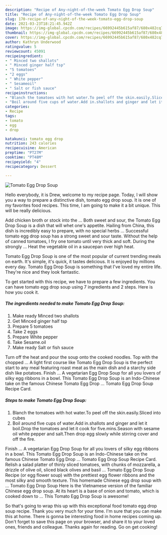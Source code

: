 ```yaml
---
description: "Recipe of Any-night-of-the-week Tomato Egg Drop Soup"
title: "Recipe of Any-night-of-the-week Tomato Egg Drop Soup"
slug: 170-recipe-of-any-night-of-the-week-tomato-egg-drop-soup
date: 2021-03-23T18:21:45.942Z
image: https://img-global.cpcdn.com/recipes/66992445b615af87/680x482cq70/tomato-egg-drop-soup-recipe-main-photo.jpg
thumbnail: https://img-global.cpcdn.com/recipes/66992445b615af87/680x482cq70/tomato-egg-drop-soup-recipe-main-photo.jpg
cover: https://img-global.cpcdn.com/recipes/66992445b615af87/680x482cq70/tomato-egg-drop-soup-recipe-main-photo.jpg
author: Kathryn Underwood
ratingvalue: 5
reviewcount: 45091
recipeingredient:
- " Minced two shallots"
- " Minced ginger half tsp"
- "5 tomatoes"
- "2 eggs"
- " White pepper"
- " Sesameoil"
- " Salt or fish sauce"
recipeinstructions:
- "Blanch the tomatoes with hot water.To peel off the skin.easily.Sliced into cubes"
- "Boil around five cups of water.Add in.shallots and ginger and let it boil.Drop the tomatoes and let it cook for five.mins.Season with sesame oil white pepper and salt.Then drop egg slowly while stirring cover and off the fire."
categories:
- Recipe
tags:
- tomato
- egg
- drop

katakunci: tomato egg drop 
nutrition: 243 calories
recipecuisine: American
preptime: "PT27M"
cooktime: "PT48M"
recipeyield: "4"
recipecategory: Dessert

---
```



![Tomato Egg Drop Soup](https://img-global.cpcdn.com/recipes/66992445b615af87/680x482cq70/tomato-egg-drop-soup-recipe-main-photo.jpg)

Hello everybody, it is Drew, welcome to my recipe page. Today, I will show you a way to prepare a distinctive dish, tomato egg drop soup. It is one of my favorites food recipes. This time, I am going to make it a bit unique. This will be really delicious.

Add chicken broth or stock into the … Both sweet and sour, the Tomato Egg Drop Soup is a dish that will whet one&#39;s appetite. Hailing from China, this dish is incredibly easy to prepare, with no special herbs … Successful tomato egg drop soup has a strong sweet and sour taste. Without the help of canned tomatoes, I fry one tomato until very thick and soft. During the strongly … Heat the vegetable oil in a saucepan over high heat.

Tomato Egg Drop Soup is one of the most popular of current trending meals on earth. It's simple, it's quick, it tastes delicious. It is enjoyed by millions every day. Tomato Egg Drop Soup is something that I've loved my entire life. They're nice and they look fantastic.


To get started with this recipe, we have to prepare a few ingredients. You can have tomato egg drop soup using 7 ingredients and 2 steps. Here is how you cook it.

<!--inarticleads1-->

##### The ingredients needed to make Tomato Egg Drop Soup:

1. Make ready  Minced two shallots
1. Get  Minced ginger half tsp
1. Prepare 5 tomatoes
1. Take 2 eggs
1. Prepare  White pepper
1. Take  Sesame.oil
1. Make ready  Salt or fish sauce


Turn off the heat and pour the soup onto the cooked noodles. Top with the chopped … A light first course like Tomato Egg Drop Soup is the perfect start to any meal featuring roast meat as the main dish and a starchy side dish like potatoes. Finish … A vegetarian Egg Drop Soup for all you lovers of silky egg ribbons in a bowl. This Tomato Egg Drop Soup is an Indo-Chinese take on the famous Chinese Tomato Egg Drop … Tomato Egg Drop Soup Recipe Card. 

<!--inarticleads2-->

##### Steps to make Tomato Egg Drop Soup:

1. Blanch the tomatoes with hot water.To peel off the skin.easily.Sliced into cubes
1. Boil around five cups of water.Add in.shallots and ginger and let it boil.Drop the tomatoes and let it cook for five.mins.Season with sesame oil white pepper and salt.Then drop egg slowly while stirring cover and off the fire.


Finish … A vegetarian Egg Drop Soup for all you lovers of silky egg ribbons in a bowl. This Tomato Egg Drop Soup is an Indo-Chinese take on the famous Chinese Tomato Egg Drop … Tomato Egg Drop Soup Recipe Card. Relish a salad platter of thinly sliced tomatoes, with chunks of mozzarella, a drizzle of olive oil, sliced black olives and basil … Tomato Egg Drop Soup Recipe (or egg flower soup) with the prettiest egg flower ribbons and the most silky and smooth texture. This homemade Chinese egg drop soup with … Tomato Egg Drop Soup Here is the Vietnamese version of the familiar Chinese egg drop soup. At its heart is a base of onion and tomato, which is cooked down to … This Tomato Egg Drop Soup is awesome! 

So that's going to wrap this up with this exceptional food tomato egg drop soup recipe. Thank you very much for your time. I'm sure that you can make this at home. There is gonna be interesting food in home recipes coming up. Don't forget to save this page on your browser, and share it to your loved ones, friends and colleague. Thanks again for reading. Go on get cooking!
